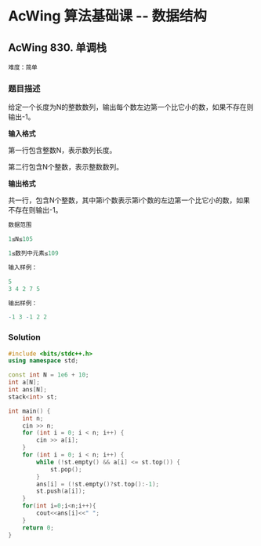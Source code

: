 # AcWing 算法基础课 -- 数据结构

## AcWing 830. 单调栈 

`难度：简单`

### 题目描述

给定一个长度为N的整数数列，输出每个数左边第一个比它小的数，如果不存在则输出-1。

**输入格式**

第一行包含整数N，表示数列长度。

第二行包含N个整数，表示整数数列。

**输出格式**

共一行，包含N个整数，其中第i个数表示第i个数的左边第一个比它小的数，如果不存在则输出-1。

```r
数据范围

1≤N≤105

1≤数列中元素≤109

输入样例：

5
3 4 2 7 5

输出样例：

-1 3 -1 2 2
```

### Solution

```c++
#include <bits/stdc++.h>
using namespace std;

const int N = 1e6 + 10;
int a[N];
int ans[N];
stack<int> st;

int main() {
    int n;
    cin >> n;
    for (int i = 0; i < n; i++) {
        cin >> a[i];
    }
    for (int i = 0; i < n; i++) {
        while (!st.empty() && a[i] <= st.top()) {
            st.pop();
        }
        ans[i] = (!st.empty()?st.top():-1);
        st.push(a[i]);
    }
    for(int i=0;i<n;i++){
        cout<<ans[i]<<" ";
    }
    return 0;
}
```